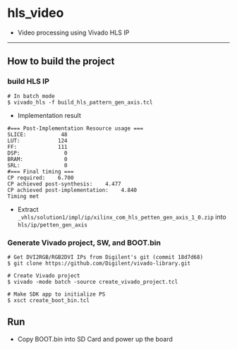 # hls_video

- Video processing using Vivado HLS IP

***

## How to build the project

### build HLS IP

```shell-session
# In batch mode
$ vivado_hls -f build_hls_pattern_gen_axis.tcl
```

- Implementation result

```text
#=== Post-Implementation Resource usage ===
SLICE:           48
LUT:            124
FF:             111
DSP:              0
BRAM:             0
SRL:              0
#=== Final timing ===
CP required:    6.700
CP achieved post-synthesis:    4.477
CP achieved post-implementation:    4.840
Timing met
```

- Extract ``_vhls/solution1/impl/ip/xilinx_com_hls_petten_gen_axis_1_0.zip`` into ``hls/ip/petten_gen_axis``

### Generate Vivado project, SW, and BOOT.bin

```shell-session
# Get DVI2RGB/RGB2DVI IPs from Digilent's git (commit 18d7d68)
$ git clone https://github.com/Digilent/vivado-library.git

# Create Vivado project
$ vivado -mode batch -source create_vivado_project.tcl

# Make SDK app to initialize PS
$ xsct create_boot_bin.tcl
```

## Run

- Copy BOOT.bin into SD Card and power up the board
